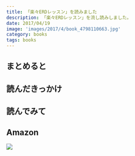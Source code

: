 ```yaml
---
title: 「楽々ERDレッスン」を読みました
description: 「楽々ERDレッスン」を流し読みしました。
date: 2017/04/19
image: 'images/2017/4/book_4798110663.jpg'
category: books
tags: books
---
```

## まとめると

## 読んだきっかけ

## 読んでみて

## Amazon

[![](http://images-jp.amazon.com/images/P/4798110663.09.MAIN._SCLZZZZZZZ_.jpg)](https://www.amazon.co.jp/dp/4798110663/)

